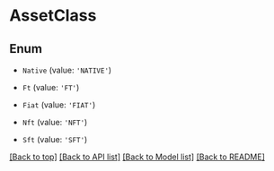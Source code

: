 # AssetClass

## Enum


* `Native` (value: `'NATIVE'`)

* `Ft` (value: `'FT'`)

* `Fiat` (value: `'FIAT'`)

* `Nft` (value: `'NFT'`)

* `Sft` (value: `'SFT'`)



[[Back to top]](#) [[Back to API list]](../../README.md#documentation-for-api-endpoints) [[Back to Model list]](../../README.md#documentation-for-models) [[Back to README]](../../README.md)
